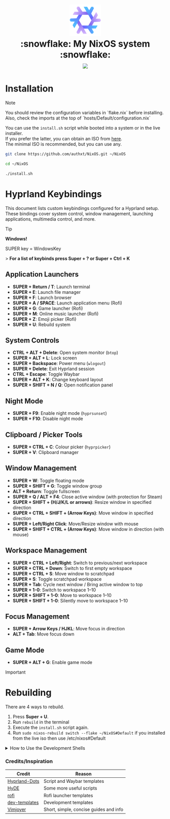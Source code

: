 <h1 align="center">
   <img src="assets/nixos-logo.png" width="100px" /> 
   <br> :snowflake:
      My NixOS system
   :snowflake:
   <br>
      <img src="https://raw.githubusercontent.com/catppuccin/catppuccin/main/assets/palette/macchiato.png" width="600px" /> <br>
   <div align="center">

</h1>


# Installation
> [!Note]
> <p>You should review the configuration variables in `flake.nix` before installing.<br>
> Also, check the imports at the top of `hosts/Default/configuration.nix`</p>
You can use the `install.sh` script while booted into a system or in the live installer.<br>
If you prefer the latter, you can obtain an ISO from [here](https://nixos.org/download/#nixos-iso).<br>
The minimal ISO is recommended, but you can use any.
```bash
git clone https://github.com/authxt/NixOS.git ~/NixOS
```
```bash
cd ~/NixOS
```
```bash
./install.sh
```

# Hyprland Keybindings

This document lists custom keybindings configured for a Hyprland setup. These bindings cover system control, window management, launching applications, multimedia control, and more.

> [!TIP]
> <b>Windows!</b>
> <p>SUPER key = WindowsKey </p>
> > <b>For a list of keybinds press Super + ? or Super + Ctrl + K </b>


## Application Launchers
- **SUPER + Return / T**: Launch terminal
- **SUPER + E**: Launch file manager
- **SUPER + F**: Launch browser
- **SUPER + A / SPACE**: Launch application menu (Rofi)
- **SUPER + G**: Game launcher (Rofi)
- **SUPER + M**: Online music launcher (Rofi)
- **SUPER + Z**: Emoji picker (Rofi)
- **SUPER + U**: Rebuild system

## System Controls
- **CTRL + ALT + Delete**: Open system monitor (`btop`)
- **SUPER + ALT + L**: Lock screen
- **SUPER + Backspace**: Power menu (`wlogout`)
- **SUPER + Delete**: Exit Hyprland session
- **CTRL + Escape**: Toggle Waybar
- **SUPER + ALT + K**: Change keyboard layout
- **SUPER + SHIFT + N / Q**: Open notification panel

## Night Mode
- **SUPER + F9**: Enable night mode (`hyprsunset`)
- **SUPER + F10**: Disable night mode

## Clipboard / Picker Tools
- **SUPER + CTRL + C**: Colour picker (`hyprpicker`)
- **SUPER + V**: Clipboard manager

## Window Management
- **SUPER + W**: Toggle floating mode
- **SUPER + SHIFT + G**: Toggle window group
- **ALT + Return**: Toggle fullscreen
- **SUPER + Q / ALT + F4**: Close active window (with protection for Steam)
- **SUPER + SHIFT + (H/J/K/L or arrows)**: Resize window in specified direction
- **SUPER + CTRL + SHIFT + (Arrow Keys)**: Move window in specified direction
- **SUPER + Left/Right Click**: Move/Resize window with mouse
- **SUPER + SHIFT + CTRL + (Arrow Keys)**: Move window in direction (with mouse)

## Workspace Management
- **SUPER + CTRL + Left/Right**: Switch to previous/next workspace
- **SUPER + CTRL + Down**: Switch to first empty workspace
- **SUPER + CTRL + S**: Move window to scratchpad
- **SUPER + S**: Toggle scratchpad workspace
- **SUPER + Tab**: Cycle next window / Bring active window to top
- **SUPER + 1-0**: Switch to workspace 1–10
- **SUPER + SHIFT + 1-0**: Move to workspace 1–10
- **SUPER + SHIFT + 1-0**: Silently move to workspace 1–10

## Focus Management
- **SUPER + Arrow Keys / HJKL**: Move focus in direction
- **ALT + Tab**: Move focus down

## Game Mode
- **SUPER + ALT + G**: Enable game mode


> [!IMPORTANT]
> # Rebuilding
> There are 4 ways to rebuild.<br>
> 1) Press **Super + U**.
> 2) Run `rebuild` in the terminal
> 3) Execute the `install.sh` script again.
> 4) Run `sudo nixos-rebuild switch --flake ~/NixOS#Default` if you installed from the live iso then use /etc/nixos#Default 


<details>
<summary>How to Use the Development Shells</summary>

- To initialise a new project from a template:
```bash
nix flake init -t ~/NixOS#NAME
```
- Alternatively, use the `new` keyword to create a new directory:
```bash
nix flake new -t ~/NixOS#NAME PROJECT_NAME
```
Replace `NAME` with any template defined in `dev-shells/default.nix`.<br>
These commands will generate a flake.nix and flake.lock file in your project directory.<br>
To enter the development shell:
- Use direnv if configured, or navigate to the project directory and run:
```bash
nix develop
```
</details> 

<!-- </details> -->
<!-- <summary>Credits/Inspiration</summary> -->

### Credits/Inspiration
| Credit                                                        | Reason                                 |
| ------------------------------------------------------------- | -------------------------------------- |
| [Hyprland-Dots](https://github.com/JaKooLit/Hyprland-Dots)    | Script and Waybar templates            |
| [HyDE](https://github.com/HyDE-Project/HyDE)                  | Some more useful scripts               |
| [rofi](https://github.com/adi1090x/rofi)                      | Rofi launcher templates                |
| [dev-templates](https://github.com/the-nix-way/dev-templates) | Development templates                  |
| [Vimjoyer](https://www.youtube.com/@vimjoyer)                 | Short, simple, concise guides and info |

<!-- </details> -->

